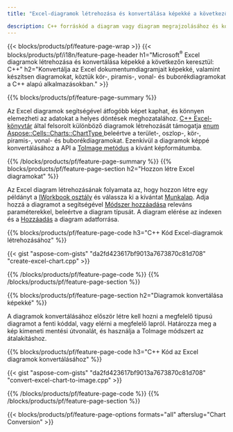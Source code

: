 ```yaml
---
title: "Excel-diagramok létrehozása és konvertálása képekké a következőn keresztül: C++"

description: C++ forráskód a diagram vagy diagram megrajzolásához és konvertálásához Microsoft Excelben a C++ Library segítségével
---
```

{{< blocks/products/pf/feature-page-wrap >}}
{{< blocks/products/pf/i18n/feature-page-header h1="Microsoft<sup>&reg;</sup> Excel diagramok létrehozása és konvertálása képekké a következőn keresztül: C++" h2="Konvertálja az Excel dokumentumdiagramjait képekké, valamint készítsen diagramokat, köztük kör-, piramis-, vonal- és buborékdiagramokat a C++ alapú alkalmazásokban." >}}

{{% blocks/products/pf/feature-page-summary %}}

Az Excel diagramok segítségével átfogóbb képet kaphat, és könnyen elemezheti az adatokat a helyes döntések meghozatalához. [C++ Excel-könyvtár](/cells/cpp/) által felsorolt különböző diagramok létrehozását támogatja [enum Aspose::Cells::Charts::ChartType
](https://reference.aspose.com/cells/cpp/namespace/aspose.cells.charts#a2f17e69bcefc754569019185d0621b70) beleértve a terület-, oszlop-, kör-, piramis-, vonal- és buborékdiagramokat. Ezenkívül a diagramok képpé konvertálásához a API a [ToImage metódus](https://reference.aspose.com/cells/cpp/class/aspose.cells.charts.i_sparkline#a28d76dd585c48366e1657f2982722ddb) a kívánt képformátumba.

{{% /blocks/products/pf/feature-page-summary %}}
{{% blocks/products/pf/feature-page-section h2="Hozzon létre Excel diagramokat" %}}

Az Excel diagram létrehozásának folyamata az, hogy hozzon létre egy példányt a [IWorkbook osztály](https://reference.aspose.com/cells/cpp/class/aspose.cells.i_workbook) és válassza ki a kívántat [Munkalap](https://reference.aspose.com/cells/cpp/class/aspose.cells.i_worksheet_collection#a5574d624796043233420d0e0459ccc43). Adja hozzá a diagramot a segítségével [Módszer hozzáadása](https://reference.aspose.com/cells/cpp/class/aspose.cells.charts.i_chart_collection#ab7e8cce835c251a4682605299a6aa068) releváns paraméterekkel, beleértve a diagram típusát. A diagram elérése az indexen és a [Hozzáadás](https://reference.aspose.com/cells/cpp/class/aspose.cells.charts.i_series_collection#a8f4dc4d883f32f65b1fb673e2aa7862f) a diagram adatforrása.

{{% blocks/products/pf/feature-page-code h3="C++ Kód Excel-diagramok létrehozásához" %}}

{{< gist "aspose-com-gists" "da2fd423617bf9013a7673870c81d708" "create-excel-chart.cpp" >}}

{{% /blocks/products/pf/feature-page-code %}}
{{% /blocks/products/pf/feature-page-section %}}

{{% blocks/products/pf/feature-page-section h2="Diagramok konvertálása képekké" %}}


A diagramok konvertálásához először létre kell hozni a megfelelő típusú diagramot a fenti kóddal, vagy elérni a megfelelő lapról. Határozza meg a kép kimeneti mentési útvonalát, és használja a ToImage módszert az átalakításhoz.

 
{{% blocks/products/pf/feature-page-code h3="C++ Kód az Excel diagramok konvertálásához" %}}

{{< gist "aspose-com-gists" "da2fd423617bf9013a7673870c81d708" "convert-excel-chart-to-image.cpp" >}}

{{% /blocks/products/pf/feature-page-code %}}
{{% /blocks/products/pf/feature-page-section %}}

{{< blocks/products/pf/feature-page-options formats="all" afterslug="Chart Conversion" >}}
